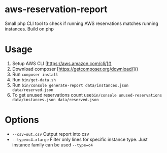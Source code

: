 # aws-reservation-report
Small php CLI tool to check if running AWS reservations matches running instances. Build on php

# Usage

1. Setup AWS CLI [https://aws.amazon.com/cli/]()
2. Download composer [https://getcomposer.org/download/]()
3. Run `composer install`
4. Run `bin/get-data.sh`
5. Run `bin/console generate-report data/instances.json data/reserved.json`
6. To get unused reservations count use`bin/console unused-reservations data/instances.json data/reserved.json`

# Options

- `--csv=out.csv` Output report into csv
- `--type=c4.xlarge` Filter only lines for specific instance type. Just instance family can be used `--type=c4` 
